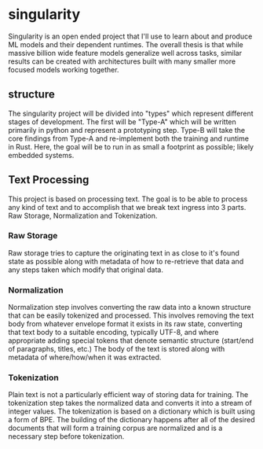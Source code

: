 # singularity

Singularity is an open ended project that I'll use to learn about and produce ML models and their dependent runtimes.  The overall thesis is that while massive billion wide feature models generalize well across tasks, similar results can be created with architectures built with many smaller more focused models working together. 

## structure

The singularity project will be divided into "types" which represent different stages of development.  The first will be "Type-A" which will be written primarily in python and represent a prototyping step.  Type-B will take the core findings from Type-A and re-implement both the training and runtime in Rust.  Here, the goal will be to run in as small a footprint as possible; likely embedded systems.

## Text Processing

This project is based on processing text.  The goal is to be able to process any kind of text and to accomplish that we break text ingress into 3 parts.  Raw Storage, Normalization and Tokenization.

### Raw Storage

Raw storage tries to capture the originating text in as close to it's found state as possible along with metadata of how to re-retrieve that data and any steps taken which modify that original data. 

### Normalization

Normalization step involves converting the raw data into a known structure that can be easily tokenized and processed.  This involves removing the text body from whatever envelope format it exists in its raw state, converting that text body to a suitable encoding, typically UTF-8, and where appropriate adding special tokens that denote semantic structure (start/end of paragraphs, titles, etc.)  The body of the text is stored along with metadata of where/how/when it was extracted.

### Tokenization

Plain text is not a particularly efficient way of storing data for training.  The tokenization step takes the normalized data and converts it into a stream of integer values.  The tokenization is based on a dictionary which is built using a form of BPE.  The building of the dictionary happens after all of the desired documents that will form a training corpus are normalized and is a necessary step before tokenization.  